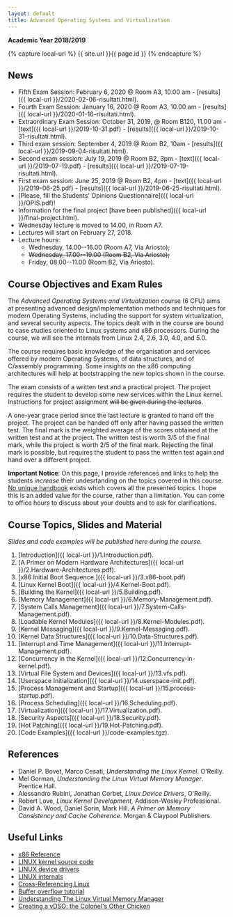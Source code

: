 ```yaml
---
layout: default
title: Advanced Operating Systems and Virtualization
---
```

**Academic Year 2018/2019**

{% capture local-url %}
{{ site.url }}{{ page.id }}
{% endcapture %}

News
----


* Fifth Exam Session: February 6, 2020 @ Room A3, 10.00 am - [results]({{ local-url }}/2020-02-06-risultati.html).
* Fourth Exam Session: January 16, 2020 @ Room A3, 10.00 am - [results]({{ local-url }}/2020-01-16-risultati.html).
* Extraordinary Exam Session: October 31, 2019, @ Room B120, 11.00 am - [text]({{ local-url }}/2019-10-31.pdf) - [results]({{ local-url }}/2019-10-31-risultati.html).
* Third exam session: September 4, 2019 @ Room B2, 10am - [results]({{ local-url }}/2019-09-04-risultati.html).
* Second exam session: July 19, 2019 @ Room B2, 3pm - [text]({{ local-url }}/2019-07-19.pdf) - [results]({{ local-url }}/2019-07-19-risultati.html).
* First exam session: June 25, 2019 @ Room B2, 4pm - [text]({{ local-url }}/2019-06-25.pdf) - [results]({{ local-url }}/2019-06-25-risultati.html).
* [Please, fill the Students' Opinions Questionnaire]({{ local-url }}/OPIS.pdf)!
* Information for the final project [have been published]({{ local-url }}/final-project.html).
* Wednesday lecture is moved to 14.00, in Room A7.
* Lectures will start on February 27, 2018.
* Lecture hours:
  - Wednesday, 14.00--16.00 (Room A7, Via Ariosto);
  - ~~Wednesday, 17.00--19.00 (Room B2, Via Ariosto);~~
  - Friday, 08.00--11.00 (Room B2, Via Ariosto).


Course Objectives and Exam Rules
--------------------------------

The *Advanced Operating Systems and Virtualization* course (6 CFU) aims at presenting advanced design/implementation methods and techniques for modern Operating Systems, including the support for system virtualization, and several security aspects.
The topics dealt with in the course are bound to case studies oriented to Linux systems and x86 processors. During the course, we will see the internals from Linux 2.4, 2.6, 3.0, 4.0, and 5.0.

The course requires basic knowledge of the organisation and services offered by modern Operating Systems, of data structures, and of C/assembly programming. Some insights on the x86 computing architectures will help at bootstrapping the new topics shown in the course.

The exam consists of a written test and a practical project. The project requires the student to develop some new services within the Linux kernel.
Instructions for project assignment ~~will be given during the lectures~~.

A one-year grace period since the last lecture is granted to hand off the project. The project can be handed off only after having passed the written test. The final mark is the weighted average of the scores obtained at the written test and at the project. The written test is worth 3/5 of the final mark, while the project is worth 2/5 of the final mark. Rejecting the final mark is possible, but requires the student to pass the written test again and hand over a different project.

**Important Notice**: On this page, I provide references and links to help the students *increase* their undesrtanding on the topics covered in this course. <u>No unique handbook</u> exists which covers all the presented topics. I hope this is an added value for the course, rather than a limitation. You can come to office hours to discuss about your doubts and to ask for clarifications.


Course Topics, Slides and Material
-------------

*Slides and code examples will be published here during the course.*

1. [Introduction]({{ local-url }}/1.Introduction.pdf).
2. [A Primer on Modern Hardware Architectures]({{ local-url }}/2.Hardware-Architectures.pdf).
3. [x86 Initial Boot Sequence.]({{ local-url }}/3.x86-boot.pdf)
4. [Linux Kernel Boot]({{ local-url }}/4.Kernel-Boot.pdf).
5. [Building the Kernel]({{ local-url }}/5.Building.pdf).
6. [Memory Management]({{ local-url }}/6.Memory-Management.pdf).
7. [System Calls Management]({{ local-url }}/7.System-Calls-Management.pdf).
8. [Loadable Kernel Modules]({{ local-url }}/8.Kernel-Modules.pdf).
9. [Kernel Messaging]({{ local-url }}/9.Kernel-Messaging.pdf).
10. [Kernel Data Structures]({{ local-url }}/10.Data-Structures.pdf).
11. [Interrupt and Time Management]({{ local-url }}/11.Interrupt-Management.pdf).
12. [Concurrency in the Kernel]({{ local-url }}/12.Concurrency-in-kernel.pdf).
13. [Virtual File System and Devices]({{ local-url }}/13.vfs.pdf).
14. [Userspace Initialization]({{ local-url }}/14.userspace-init.pdf).
15. [Process Management and Startup]({{ local-url }}/15.process-startup.pdf).
16. [Process Scheduling]({{ local-url }}/16.Scheduling.pdf).
17. [Virtualization]({{ local-url }}/17.Virtualization.pdf).
18. [Security Aspects]({{ local-url }}/18.Security.pdf).
19. [Hot Patching]({{ local-url }}/19.Hot-Patching.pdf).
20. [Code Examples]({{ local-url }}/code-examples.tgz).


References
----------

* Daniel P. Bovet, Marco Cesati, *Understanding the Linux Kernel*. O'Reilly.
* Mel Gorman, *Understanding the Linux Virtual Memory Manager*. Prentice Hall.
* Alessandro Rubini, Jonathan Corbet, *Linux Device Drivers*, O'Reilly.
* Robert Love, *Linux Kernel Development,* Addison-Wesley Professional.
* David A. Wood, Daniel Sorin, Mark Hill. *A Primer on Memory Consistency and Cache Coherence*. Morgan & Claypool Publishers.

Useful Links
----------

- [x86 Reference](http://x86asm.net/)
- [LINUX kernel source code](http://www.kernel.org/)
- [LINUX device drivers](http://www.xml.com/ldd/chapter/book/)
- [LINUX internals](http://en.tldp.org/LDP/tlk/tlk.html)
- [Cross-Referencing Linux](https://elixir.free-electrons.com/linux/latest/source)
- [Buffer overflow tutorial](http://archiv.infsec.ethz.ch/people/schapatr/BOtutorial.pdf)
- [Understanding The Linux Virtual Memory Manager](https://www.kernel.org/doc/gorman/pdf/understand.pdf)
- [Creating a vDSO: the Colonel's Other
  Chicken](http://www.linuxjournal.com/content/creating-vdso-colonels-other-chicken)
